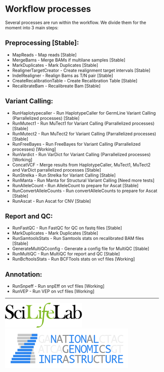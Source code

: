 # Workflow processes

Several processes are run within the workflow. We divide them for the moment into 3 main steps:

## Preprocessing [Stable]:

- MapReads - Map reads [Stable]
- MergeBams - Merge BAMs if multilane samples [Stable]
- MarkDuplicates - Mark Duplicates [Stable]
- RealignerTargetCreator - Create realignment target intervals [Stable]
- IndelRealigner - Realign Bams as T/N pair [Stable]
- CreateRecalibrationTable - Create Recalibration Table [Stable]
- RecalibrateBam - Recalibreate Bam [Stable]

## Variant Calling:

- RunHaplotypecaller - Run HaplotypeCaller for GermLine Variant Calling (Parrallelized processes) [Stable]
- RunMutect1 - Run MuTect1 for Variant Calling (Parrallelized processes) [Stable]
- RunMutect2 - Run MuTect2 for Variant Calling (Parrallelized processes) [Stable]
- RunFreeBayes - Run FreeBayes for Variant Calling (Parrallelized processes) [Working]
- RunVardict - Run VarDict for Variant Calling (Parrallelized processes) [Working]
- ConcatVCF - Merge results from HaplotypeCaller, MuTect1, MuTect2 and VarDict parrallelized processes [Stable]
- RunStrelka - Run Strelka for Variant Calling [Stable]
- RunManta - Run Manta for Structural Variant Calling [Need more tests]
- RunAlleleCount - Run AlleleCount to prepare for Ascat [Stable]
- RunConvertAlleleCounts - Run convertAlleleCounts to prepare for Ascat [Stable]
- RunAscat - Run Ascat for CNV [Stable]

## Report and QC:

- RunFastQC - Run FastQC for QC on fastq files [Stable]
- MarkDuplicates - Mark Duplicates [Stable]
- RunSamtoolsStats - Run Samtools stats on recalibrated BAM files [Stable]
- GenerateMultiQCconfig - Generate a config file for MultiQC [Stable]
- RunMultiQC - Run MultiQC for report and QC [Stable]
- RunBcftoolsStats - Run BCFTools stats on vcf files [Working]

## Annotation:

- RunSnpeff - Run snpEff on vcf files [Working]
- RunVEP - Run VEP on vcf files [Working]

--------------------------------------------------------------------------------

[![](images/SciLifeLab_logo.png "SciLifeLab")][scilifelab-link] [![](images/NGI-final-small.png "NGI")][ngi-link]

[ngi-link]: https://ngisweden.scilifelab.se/
[scilifelab-link]: http://www.scilifelab.se/
